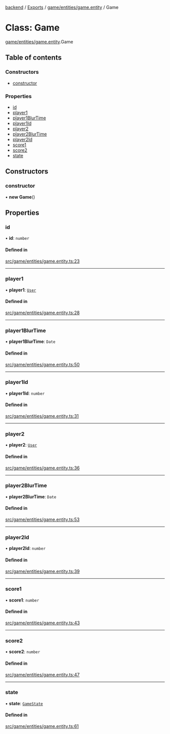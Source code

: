 [backend](../README.md) / [Exports](../modules.md) / [game/entities/game.entity](../modules/game_entities_game_entity.md) / Game

# Class: Game

[game/entities/game.entity](../modules/game_entities_game_entity.md).Game

## Table of contents

### Constructors

- [constructor](game_entities_game_entity.Game.md#constructor)

### Properties

- [id](game_entities_game_entity.Game.md#id)
- [player1](game_entities_game_entity.Game.md#player1)
- [player1BlurTime](game_entities_game_entity.Game.md#player1blurtime)
- [player1Id](game_entities_game_entity.Game.md#player1id)
- [player2](game_entities_game_entity.Game.md#player2)
- [player2BlurTime](game_entities_game_entity.Game.md#player2blurtime)
- [player2Id](game_entities_game_entity.Game.md#player2id)
- [score1](game_entities_game_entity.Game.md#score1)
- [score2](game_entities_game_entity.Game.md#score2)
- [state](game_entities_game_entity.Game.md#state)

## Constructors

### constructor

• **new Game**()

## Properties

### id

• **id**: `number`

#### Defined in

[src/game/entities/game.entity.ts:23](https://github.com/GQDeltex/ft_transcendence/blob/main/backend/src/game/entities/game.entity.ts#L23)

___

### player1

• **player1**: [`User`](users_entities_user_entity.User.md)

#### Defined in

[src/game/entities/game.entity.ts:28](https://github.com/GQDeltex/ft_transcendence/blob/main/backend/src/game/entities/game.entity.ts#L28)

___

### player1BlurTime

• **player1BlurTime**: `Date`

#### Defined in

[src/game/entities/game.entity.ts:50](https://github.com/GQDeltex/ft_transcendence/blob/main/backend/src/game/entities/game.entity.ts#L50)

___

### player1Id

• **player1Id**: `number`

#### Defined in

[src/game/entities/game.entity.ts:31](https://github.com/GQDeltex/ft_transcendence/blob/main/backend/src/game/entities/game.entity.ts#L31)

___

### player2

• **player2**: [`User`](users_entities_user_entity.User.md)

#### Defined in

[src/game/entities/game.entity.ts:36](https://github.com/GQDeltex/ft_transcendence/blob/main/backend/src/game/entities/game.entity.ts#L36)

___

### player2BlurTime

• **player2BlurTime**: `Date`

#### Defined in

[src/game/entities/game.entity.ts:53](https://github.com/GQDeltex/ft_transcendence/blob/main/backend/src/game/entities/game.entity.ts#L53)

___

### player2Id

• **player2Id**: `number`

#### Defined in

[src/game/entities/game.entity.ts:39](https://github.com/GQDeltex/ft_transcendence/blob/main/backend/src/game/entities/game.entity.ts#L39)

___

### score1

• **score1**: `number`

#### Defined in

[src/game/entities/game.entity.ts:43](https://github.com/GQDeltex/ft_transcendence/blob/main/backend/src/game/entities/game.entity.ts#L43)

___

### score2

• **score2**: `number`

#### Defined in

[src/game/entities/game.entity.ts:47](https://github.com/GQDeltex/ft_transcendence/blob/main/backend/src/game/entities/game.entity.ts#L47)

___

### state

• **state**: [`GameState`](../enums/game_entities_game_entity.GameState.md)

#### Defined in

[src/game/entities/game.entity.ts:61](https://github.com/GQDeltex/ft_transcendence/blob/main/backend/src/game/entities/game.entity.ts#L61)
